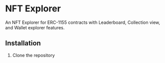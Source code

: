 # NFT Explorer

An NFT Explorer for ERC-1155 contracts with Leaderboard, Collection view, and Wallet explorer features.

## Installation

1. Clone the repository
